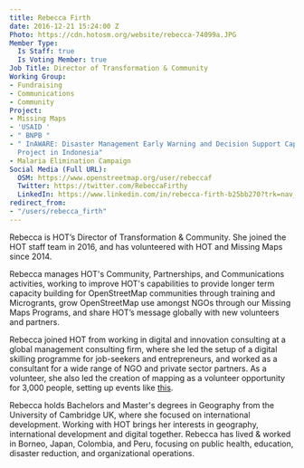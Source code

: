 ```yaml
---
title: Rebecca Firth
date: 2016-12-21 15:24:00 Z
Photo: https://cdn.hotosm.org/website/rebecca-74099a.JPG
Member Type:
  Is Staff: true
  Is Voting Member: true
Job Title: Director of Transformation & Community
Working Group:
- Fundraising
- Communications
- Community
Project:
- Missing Maps
- 'USAID '
- " BNPB "
- " InAWARE: Disaster Management Early Warning and Decision Support Capacity Enhancement
  Project in Indonesia"
- Malaria Elimination Campaign
Social Media (Full URL):
  OSM: https://www.openstreetmap.org/user/rebeccaf
  Twitter: https://twitter.com/RebeccaFirthy
  LinkedIn: https://www.linkedin.com/in/rebecca-firth-b25bb270?trk=nav_responsive_tab_profile_pic
redirect_from:
- "/users/rebecca_firth"
---
```


Rebecca is HOT’s Director of Transformation & Community. She joined the HOT staff team in 2016, and has volunteered with HOT and Missing Maps since 2014. 

Rebecca manages HOT's Community, Partnerships, and Communications activities, working to improve HOT's capabilities to provide longer term capacity building for OpenStreetMap communities through training and Microgrants, grow OpenStreetMap use amongst NGOs through our Missing Maps Programs, and share HOT’s message globally with new volunteers and partners.

Rebecca joined HOT from working in digital and innovation consulting at a global management consulting firm, where she led the setup of a digital skilling programme for job-seekers and entrepreneurs, and worked as a consultant for a wide range of NGO and private sector partners. As a volunteer, she also led the creation of mapping as a volunteer opportunity for 3,000 people, setting up events like [this](https://youtu.be/tHr6Pf4W_gg).

Rebecca holds Bachelors and Master's degrees in Geography from the University of Cambridge UK, where she focused on international development. Working with HOT brings her interests in geography, international development and digital together. Rebecca has lived & worked in Borneo, Japan, Colombia, and Peru, focusing on public health, education, disaster reduction, and organizational operations.
